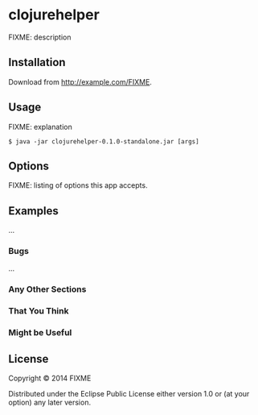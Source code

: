 # clojurehelper

FIXME: description

## Installation

Download from http://example.com/FIXME.

## Usage

FIXME: explanation

    $ java -jar clojurehelper-0.1.0-standalone.jar [args]

## Options

FIXME: listing of options this app accepts.

## Examples

...

### Bugs

...

### Any Other Sections
### That You Think
### Might be Useful

## License

Copyright © 2014 FIXME

Distributed under the Eclipse Public License either version 1.0 or (at
your option) any later version.
